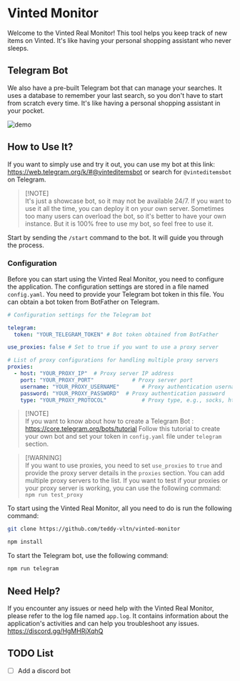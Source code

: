 # Vinted Monitor

Welcome to the Vinted Real Monitor! This tool helps you keep track of new items on Vinted. It's like having your personal shopping assistant who never sleeps.

## Telegram Bot

We also have a pre-built Telegram bot that can manage your searches. It uses a database to remember your last search, so you don't have to start from scratch every time. It's like having a personal shopping assistant in your pocket.

![demo](demo.gif)

## How to Use It?

If you want to simply use and try it out, you can use my bot at this link: https://web.telegram.org/k/#@vinteditemsbot or search for `@vinteditemsbot` on Telegram. 

> [!NOTE]\
> It's just a showcase bot, so it may not be available 24/7. If you want to use it all the time, you can deploy it on your own server. Sometimes too many users can overload the bot, so it's better to have your own instance. But it is 100% free to use my bot, so feel free to use it.

Start by sending the `/start` command to the bot. It will guide you through the process. 

### Configuration

Before you can start using the Vinted Real Monitor, you need to configure the application. The configuration settings are stored in a file named `config.yaml`. You need to provide your Telegram bot token in this file. You can obtain a bot token from BotFather on Telegram.

```yaml
# Configuration settings for the Telegram bot

telegram:
  token: "YOUR_TELEGRAM_TOKEN" # Bot token obtained from BotFather

use_proxies: false # Set to true if you want to use a proxy server

# List of proxy configurations for handling multiple proxy servers
proxies:
  - host: "YOUR_PROXY_IP"  # Proxy server IP address
    port: "YOUR_PROXY_PORT"            # Proxy server port
    username: "YOUR_PROXY_USERNAME"       # Proxy authentication username
    password: "YOUR_PROXY_PASSWORD"  # Proxy authentication password
    type: "YOUR_PROXY_PROTOCOL"           # Proxy type, e.g., socks, http
```

> [!NOTE]\
> If you want to know about how to create a Telegram Bot : https://core.telegram.org/bots/tutorial
> Follow this tutorial to create your own bot and set your token in `config.yaml` file under `telegram` section.

> [!WARNING]\
> If you want to use proxies, you need to set `use_proxies` to `true` and provide the proxy server details in the `proxies` section. You can add multiple proxy servers to the list. If you want to test if your proxies or your proxy server is working, you can use the following command:
> `npm run test_proxy`

To start using the Vinted Real Monitor, all you need to do is run the following command:

```sh 
git clone https://github.com/teddy-vltn/vinted-monitor 
```

```sh
npm install
```

To start the Telegram bot, use the following command:

```sh
npm run telegram
```

## Need Help?

If you encounter any issues or need help with the Vinted Real Monitor, please refer to the log file named `app.log`. It contains information about the application's activities and can help you troubleshoot any issues. https://discord.gg/HgMHRjXqhQ

## TODO List

- [ ] Add a discord bot
